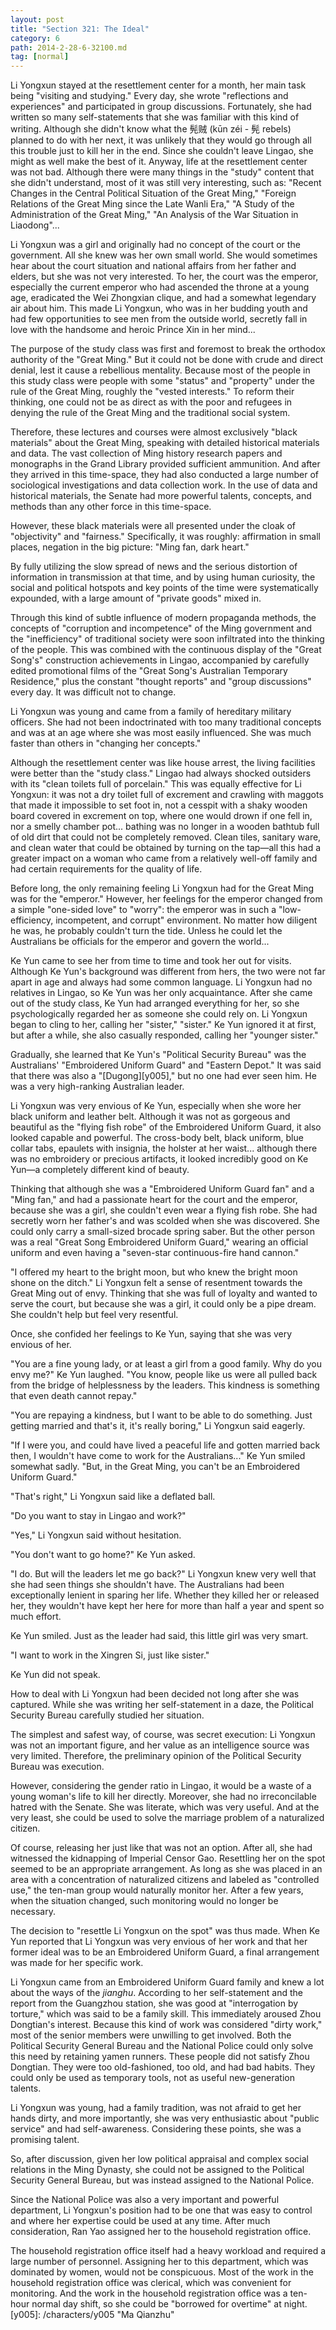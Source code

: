 ```yaml
---
layout: post
title: "Section 321: The Ideal"
category: 6
path: 2014-2-28-6-32100.md
tag: [normal]
---
```


Li Yongxun stayed at the resettlement center for a month, her main task being "visiting and studying." Every day, she wrote "reflections and experiences" and participated in group discussions. Fortunately, she had written so many self-statements that she was familiar with this kind of writing. Although she didn't know what the 髡贼 (kūn zéi - 髡 rebels) planned to do with her next, it was unlikely that they would go through all this trouble just to kill her in the end. Since she couldn't leave Lingao, she might as well make the best of it. Anyway, life at the resettlement center was not bad. Although there were many things in the "study" content that she didn't understand, most of it was still very interesting, such as: "Recent Changes in the Central Political Situation of the Great Ming," "Foreign Relations of the Great Ming since the Late Wanli Era," "A Study of the Administration of the Great Ming," "An Analysis of the War Situation in Liaodong"...

Li Yongxun was a girl and originally had no concept of the court or the government. All she knew was her own small world. She would sometimes hear about the court situation and national affairs from her father and elders, but she was not very interested. To her, the court was the emperor, especially the current emperor who had ascended the throne at a young age, eradicated the Wei Zhongxian clique, and had a somewhat legendary air about him. This made Li Yongxun, who was in her budding youth and had few opportunities to see men from the outside world, secretly fall in love with the handsome and heroic Prince Xin in her mind...

The purpose of the study class was first and foremost to break the orthodox authority of the "Great Ming." But it could not be done with crude and direct denial, lest it cause a rebellious mentality. Because most of the people in this study class were people with some "status" and "property" under the rule of the Great Ming, roughly the "vested interests." To reform their thinking, one could not be as direct as with the poor and refugees in denying the rule of the Great Ming and the traditional social system.

Therefore, these lectures and courses were almost exclusively "black materials" about the Great Ming, speaking with detailed historical materials and data. The vast collection of Ming history research papers and monographs in the Grand Library provided sufficient ammunition. And after they arrived in this time-space, they had also conducted a large number of sociological investigations and data collection work. In the use of data and historical materials, the Senate had more powerful talents, concepts, and methods than any other force in this time-space.

However, these black materials were all presented under the cloak of "objectivity" and "fairness." Specifically, it was roughly: affirmation in small places, negation in the big picture: "Ming fan, dark heart."

By fully utilizing the slow spread of news and the serious distortion of information in transmission at that time, and by using human curiosity, the social and political hotspots and key points of the time were systematically expounded, with a large amount of "private goods" mixed in.

Through this kind of subtle influence of modern propaganda methods, the concepts of "corruption and incompetence" of the Ming government and the "inefficiency" of traditional society were soon infiltrated into the thinking of the people. This was combined with the continuous display of the "Great Song's" construction achievements in Lingao, accompanied by carefully edited promotional films of the "Great Song's Australian Temporary Residence," plus the constant "thought reports" and "group discussions" every day. It was difficult not to change.

Li Yongxun was young and came from a family of hereditary military officers. She had not been indoctrinated with too many traditional concepts and was at an age where she was most easily influenced. She was much faster than others in "changing her concepts."

Although the resettlement center was like house arrest, the living facilities were better than the "study class." Lingao had always shocked outsiders with its "clean toilets full of porcelain." This was equally effective for Li Yongxun: it was not a dry toilet full of excrement and crawling with maggots that made it impossible to set foot in, not a cesspit with a shaky wooden board covered in excrement on top, where one would drown if one fell in, nor a smelly chamber pot... bathing was no longer in a wooden bathtub full of old dirt that could not be completely removed. Clean tiles, sanitary ware, and clean water that could be obtained by turning on the tap—all this had a greater impact on a woman who came from a relatively well-off family and had certain requirements for the quality of life.

Before long, the only remaining feeling Li Yongxun had for the Great Ming was for the "emperor." However, her feelings for the emperor changed from a simple "one-sided love" to "worry": the emperor was in such a "low-efficiency, incompetent, and corrupt" environment. No matter how diligent he was, he probably couldn't turn the tide. Unless he could let the Australians be officials for the emperor and govern the world...

Ke Yun came to see her from time to time and took her out for visits. Although Ke Yun's background was different from hers, the two were not far apart in age and always had some common language. Li Yongxun had no relatives in Lingao, so Ke Yun was her only acquaintance. After she came out of the study class, Ke Yun had arranged everything for her, so she psychologically regarded her as someone she could rely on. Li Yongxun began to cling to her, calling her "sister," "sister." Ke Yun ignored it at first, but after a while, she also casually responded, calling her "younger sister."

Gradually, she learned that Ke Yun's "Political Security Bureau" was the Australians' "Embroidered Uniform Guard" and "Eastern Depot." It was said that there was also a "[Dugong][y005]," but no one had ever seen him. He was a very high-ranking Australian leader.

Li Yongxun was very envious of Ke Yun, especially when she wore her black uniform and leather belt. Although it was not as gorgeous and beautiful as the "flying fish robe" of the Embroidered Uniform Guard, it also looked capable and powerful. The cross-body belt, black uniform, blue collar tabs, epaulets with insignia, the holster at her waist... although there was no embroidery or precious artifacts, it looked incredibly good on Ke Yun—a completely different kind of beauty.

Thinking that although she was a "Embroidered Uniform Guard fan" and a "Ming fan," and had a passionate heart for the court and the emperor, because she was a girl, she couldn't even wear a flying fish robe. She had secretly worn her father's and was scolded when she was discovered. She could only carry a small-sized brocade spring saber. But the other person was a real "Great Song Embroidered Uniform Guard," wearing an official uniform and even having a "seven-star continuous-fire hand cannon."

"I offered my heart to the bright moon, but who knew the bright moon shone on the ditch." Li Yongxun felt a sense of resentment towards the Great Ming out of envy. Thinking that she was full of loyalty and wanted to serve the court, but because she was a girl, it could only be a pipe dream. She couldn't help but feel very resentful.

Once, she confided her feelings to Ke Yun, saying that she was very envious of her.

"You are a fine young lady, or at least a girl from a good family. Why do you envy me?" Ke Yun laughed. "You know, people like us were all pulled back from the bridge of helplessness by the leaders. This kindness is something that even death cannot repay."

"You are repaying a kindness, but I want to be able to do something. Just getting married and that's it, it's really boring," Li Yongxun said eagerly.

"If I were you, and could have lived a peaceful life and gotten married back then, I wouldn't have come to work for the Australians..." Ke Yun smiled somewhat sadly. "But, in the Great Ming, you can't be an Embroidered Uniform Guard."

"That's right," Li Yongxun said like a deflated ball.

"Do you want to stay in Lingao and work?"

"Yes," Li Yongxun said without hesitation.

"You don't want to go home?" Ke Yun asked.

"I do. But will the leaders let me go back?" Li Yongxun knew very well that she had seen things she shouldn't have. The Australians had been exceptionally lenient in sparing her life. Whether they killed her or released her, they wouldn't have kept her here for more than half a year and spent so much effort.

Ke Yun smiled. Just as the leader had said, this little girl was very smart.

"I want to work in the Xingren Si, just like sister."

Ke Yun did not speak.

How to deal with Li Yongxun had been decided not long after she was captured. While she was writing her self-statement in a daze, the Political Security Bureau carefully studied her situation.

The simplest and safest way, of course, was secret execution: Li Yongxun was not an important figure, and her value as an intelligence source was very limited. Therefore, the preliminary opinion of the Political Security Bureau was execution.

However, considering the gender ratio in Lingao, it would be a waste of a young woman's life to kill her directly. Moreover, she had no irreconcilable hatred with the Senate. She was literate, which was very useful. And at the very least, she could be used to solve the marriage problem of a naturalized citizen.

Of course, releasing her just like that was not an option. After all, she had witnessed the kidnapping of Imperial Censor Gao. Resettling her on the spot seemed to be an appropriate arrangement. As long as she was placed in an area with a concentration of naturalized citizens and labeled as "controlled use," the ten-man group would naturally monitor her. After a few years, when the situation changed, such monitoring would no longer be necessary.

The decision to "resettle Li Yongxun on the spot" was thus made. When Ke Yun reported that Li Yongxun was very envious of her work and that her former ideal was to be an Embroidered Uniform Guard, a final arrangement was made for her specific work.

Li Yongxun came from an Embroidered Uniform Guard family and knew a lot about the ways of the *jianghu*. According to her self-statement and the report from the Guangzhou station, she was good at "interrogation by torture," which was said to be a family skill. This immediately aroused Zhou Dongtian's interest. Because this kind of work was considered "dirty work," most of the senior members were unwilling to get involved. Both the Political Security General Bureau and the National Police could only solve this need by retaining yamen runners. These people did not satisfy Zhou Dongtian. They were too old-fashioned, too old, and had bad habits. They could only be used as temporary tools, not as useful new-generation talents.

Li Yongxun was young, had a family tradition, was not afraid to get her hands dirty, and more importantly, she was very enthusiastic about "public service" and had self-awareness. Considering these points, she was a promising talent.

So, after discussion, given her low political appraisal and complex social relations in the Ming Dynasty, she could not be assigned to the Political Security General Bureau, but was instead assigned to the National Police.

Since the National Police was also a very important and powerful department, Li Yongxun's position had to be one that was easy to control and where her expertise could be used at any time. After much consideration, Ran Yao assigned her to the household registration office.

The household registration office itself had a heavy workload and required a large number of personnel. Assigning her to this department, which was dominated by women, would not be conspicuous. Most of the work in the household registration office was clerical, which was convenient for monitoring. And the work in the household registration office was a ten-hour normal day shift, so she could be "borrowed for overtime" at night.
[y005]: /characters/y005 "Ma Qianzhu"